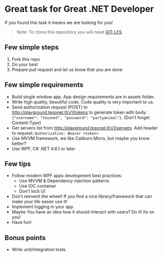 # Great task for Great .NET Developer

If you found this task it means we are looking for you!

> Note: To clone this repository you will need [GIT-LFS](https://git-lfs.github.com/)

## Few simple steps

1. Fork this repo
2. Do your best
3. Prepare pull request and let us know that you are done

## Few simple requirements

- Build single window app. App design requirements are in assets folder.
- Write high quality, beautiful code. Code quality is very important to us.
- Send authorization request (POST) to http://playground.tesonet.lt/v1/tokens to generate token with body: `{"username": "tesonet", "password": "partyanimal"}`. (Don't forget Content-Type)
- Get servers list from http://playground.tesonet.lt/v1/servers. Add header to request: `Authorization: Bearer <token>`
- Use MVVM framework, we like Caliburn.Micro, but maybe you know better?
- Use WPF, C# .NET 4.6.1 or later

## Few tips
- Follow modern WPF apps development best practices:
  - Use MVVM & Dependency injection patterns
  - Use IOC container
  - Don't lock UI
- Don't reinvent the wheel! If you find a nice library/framework that can make your life easier use it!
- Implement logging in your app
- Maybe You have an idea how it should interact with users? Do it! Its on you!
- Have fun!

## Bonus points
- Write unit/integration tests.
